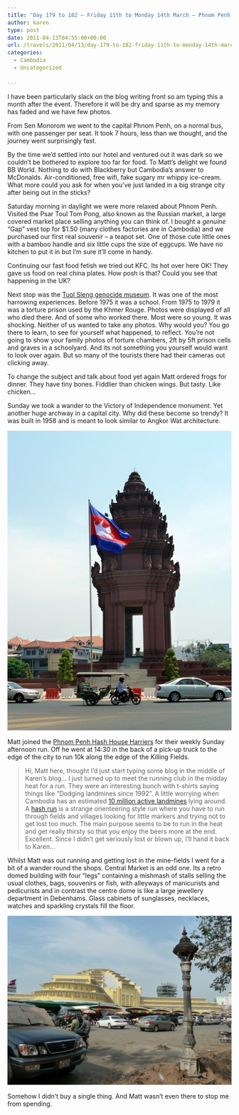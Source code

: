 ```yaml
---
title: 'Day 179 to 182 – Friday 11th to Monday 14th March – Phnom Penh'
author: karen
type: post
date: 2011-04-13T04:55:00+00:00
url: /travels/2011/04/13/day-179-to-182-friday-11th-to-monday-14th-march-phnom-penh/
categories:
  - Cambodia
  - Uncategorized

---
```

I have been particularly slack on the blog writing front so am typing this a month after the event. Therefore it will be dry and sparse as my memory has faded and we have few photos.

From Sen Monorom we went to the capital Phnom Penh, on a normal bus, with one passenger per seat. It took 7 hours, less than we thought, and the journey went surprisingly fast.

By the time we’d settled into our hotel and ventured out it was dark so we couldn’t be bothered to explore too far for food. To Matt’s delight we found BB World. Nothing to do with Blackberry but Cambodia’s answer to McDonalds. Air-conditioned, free wifi, fake sugary mr whippy ice-cream. What more could you ask for when you’ve just landed in a big strange city after being out in the sticks?

Saturday morning in daylight we were more relaxed about Phnom Penh. Visited the Psar Toul Tom Pong, also known as the Russian market, a large covered market place selling anything you can think of. I bought a _genuine_ “Gap” vest top for $1.50 (many clothes factories are in Cambodia) and we purchased our first real souvenir – a teapot set. One of those cute little ones with a bamboo handle and six little cups the size of eggcups. We have no kitchen to put it in but I’m sure it’ll come in handy.

Continuing our fast food fetish we tried out KFC. Its hot over here OK! They gave us food on real china plates. How posh is that? Could you see that happening in the UK?

Next stop was the [Tuol Sleng genocide museum][1]. It was one of the most harrowing experiences. Before 1975 it was a school. From 1975 to 1979 it was a torture prison used by the Khmer Rouge. Photos were displayed of all who died there. And of some who worked there. Most were so young. It was shocking. Neither of us wanted to take any photos. Why would you? You go there to learn, to see for yourself what happened, to reflect. You’re not going to show your family photos of torture chambers, 2ft by 5ft prison cells and graves in a schoolyard. And its not something you yourself would want to look over again. But so many of the tourists there had their cameras out clicking away.

To change the subject and talk about food yet again Matt ordered frogs for dinner. They have tiny bones. Fiddlier than chicken wings. But tasty. Like chicken…

Sunday we took a wander to the Victory of Independence monument. Yet another huge archway in a capital city. Why did these become so trendy? It was built in 1958 and is meant to look similar to Angkor Wat architecture.

![](/travels-wp-content/uploads/2011/04/P1050658.jpg)

Matt joined the [Phnom Penh Hash House Harriers][3] for their weekly Sunday afternoon run. Off he went at 14:30 in the back of a pick-up truck to the edge of the city to run 10k along the edge of the Killing Fields.

> Hi, Matt here, thought I’d just start typing some blog in the middle of Karen’s blog… I just turned up to meet the running club in the midday heat for a run. They were an interesting bunch with t-shirts saying things like “Dodging landmines since 1992”. A little worrying when Cambodia has an estimated [10 million active landmines](http://www.unicef.org/sowc96pk/hidekill.htm) lying around. A [hash run](http://en.wikipedia.org/wiki/Hash_House_Harriers) is a strange orienteering style run where you have to run through fields and villages looking for little markers and trying not to get lost too much. The main purpose seems to be to run in the heat and get really thirsty so that you enjoy the beers more at the end. Excellent. Since I didn’t get seriously lost or blown up, I’ll hand it back to Karen…

Whilst Matt was out running and getting lost in the mine-fields I went for a bit of a wander round the shops. Central Market is an odd one. Its a retro domed building with four “legs” containing a mishmash of stalls selling the usual clothes, bags, souvenirs or fish, with alleyways of manicurists and pedicurists and in contrast the centre dome is like a large jewellery department in Debenhams. Glass cabinets of sunglasses, necklaces, watches and sparkling crystals fill the floor.

![](/travels-wp-content/uploads/2011/04/P1050659.jpg)

Somehow I didn’t buy a single thing. And Matt wasn’t even there to stop me from spending.

 [1]: http://en.wikipedia.org/wiki/Tuol_Sleng_Genocide_Museum
 [2]: http://www.mattburns.co.uk/travels/wp-content/uploads/2011/04/P1050658.jpg
 [3]: http://www.p2h3.com/
 [4]: http://www.mattburns.co.uk/travels/wp-content/uploads/2011/04/P1050659.jpg